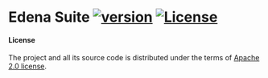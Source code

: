 # Edena Suite [![version](https://img.shields.io/badge/version-0.9.2-green.svg)](https://peterbanda.net) [![License](https://img.shields.io/badge/License-Apache%202.0-lightgrey.svg)](https://www.apache.org/licenses/LICENSE-2.0)

#### License

The project and all its source code is distributed under the terms of <a href="https://www.apache.org/licenses/LICENSE-2.0.txt">Apache 2.0 license</a>.
